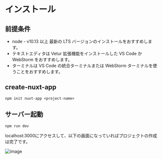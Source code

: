 # インストール

## 前提条件
+ node - v10.13 以上 最新の LTS バージョンのインストールをおすすめします。
+ テキストエディタは Vetur 拡張機能をインストールした VS Code か WebStorm をおすすめします。
+ ターミナルは VS Code の統合ターミナルまたは WebStorm ターミナルを使うことをおすすめします。

## create-nuxt-app

```
npm init nuxt-app <project-name>
```

## サーバー起動

```
npm run dev
```

localhost:3000にアクセスして、以下の画面になっていればプロジェクトの作成は完了です。  

![image](https://user-images.githubusercontent.com/64131315/120909572-3b387980-c6b1-11eb-9234-9f3a4b090ac0.png)
